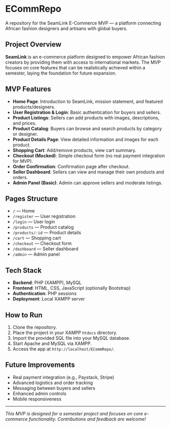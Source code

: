 # ECommRepo

A repository for the SeamLink E-Commerce MVP — a platform connecting African fashion designers and artisans with global buyers.

## Project Overview

**SeamLink** is an e-commerce platform designed to empower African fashion creators by providing them with access to international markets. The MVP focuses on core features that can be realistically achieved within a semester, laying the foundation for future expansion.

## MVP Features

- **Home Page**: Introduction to SeamLink, mission statement, and featured products/designers.
- **User Registration & Login**: Basic authentication for buyers and sellers.
- **Product Listings**: Sellers can add products with images, descriptions, and prices.
- **Product Catalog**: Buyers can browse and search products by category or designer.
- **Product Details Page**: View detailed information and images for each product.
- **Shopping Cart**: Add/remove products, view cart summary.
- **Checkout (Mocked)**: Simple checkout form (no real payment integration for MVP).
- **Order Confirmation**: Confirmation page after checkout.
- **Seller Dashboard**: Sellers can view and manage their own products and orders.
- **Admin Panel (Basic)**: Admin can approve sellers and moderate listings.

## Pages Structure

- `/` — Home
- `/register` — User registration
- `/login` — User login
- `/products` — Product catalog
- `/products/:id` — Product details
- `/cart` — Shopping cart
- `/checkout` — Checkout form
- `/dashboard` — Seller dashboard
- `/admin` — Admin panel

## Tech Stack

- **Backend**: PHP (XAMPP), MySQL
- **Frontend**: HTML, CSS, JavaScript (optionally Bootstrap)
- **Authentication**: PHP sessions
- **Deployment**: Local XAMPP server

## How to Run

1. Clone the repository.
2. Place the project in your XAMPP `htdocs` directory.
3. Import the provided SQL file into your MySQL database.
4. Start Apache and MySQL via XAMPP.
5. Access the app at `http://localhost/ECommRepo/`.

## Future Improvements

- Real payment integration (e.g., Paystack, Stripe)
- Advanced logistics and order tracking
- Messaging between buyers and sellers
- Enhanced admin controls
- Mobile responsiveness

---

*This MVP is designed for a semester project and focuses on core e-commerce functionality. Contributions and feedback are welcome!*